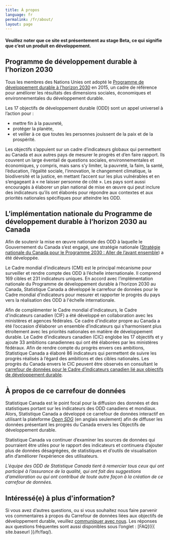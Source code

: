 ```yaml
---
title: À propos
language: fr
permalink: /fr/about/
layout: page
---
```


#### Veuillez noter que ce site est présentement au stage Beta, ce qui signifie que c’est un produit en développement.

## Programme de développement durable à l’horizon 2030
Tous les membres des Nations Unies ont adopté le <a href="https://sdgs.un.org/fr/2030agenda">Programme de développement
durable à l’horizon 2030</a> en 2015, un cadre de référence pour améliorer les résultats des dimensions sociales, économiques et environnementales du développement durable.

Les 17 objectifs de développement durable (ODD) sont un appel universel à l’action pour :
* mettre fin à la pauvreté,
* protéger la planète,
* et veiller à ce que toutes les personnes jouissent de la paix et de la prospérité.

Les objectifs s’appuient sur un cadre d’indicateurs globaux qui permettent au Canada et aux autres pays de mesurer le progrès et d’en faire rapport. Ils couvrent un large éventail de questions sociales, environnementales et économiques, y compris, mais sans s’y limiter, la pauvreté, la faim, la santé, l’éducation, l’égalité sociale, l’innovation, le changement climatique, la biodiversité et la justice, en mettant l’accent sur les plus vulnérables et en s’engageant à « ne laisser personne de côté ». Les pays sont aussi encouragés à élaborer un plan national de mise en œuvre qui peut inclure des indicateurs qu’ils ont élaborés pour répondre aux contextes et aux priorités nationales spécifiques pour atteindre les ODD.

## L’implémentation nationale du Programme de développement durable à l’horizon 2030 au Canada
Afin de soutenir la mise en œuvre nationale des ODD à laquelle le Gouvernement du Canada s’est engagé, une stratégie nationale (<a href="https://www.canada.ca/fr/emploi-developpement-social/programmes/programme-2030/aller-avant.html">Stratégie nationale du Canada pour le Programme 2030 : Aller de l’avant ensemble</a>) a été développée.

Le Cadre mondial d’indicateurs (CMI) est le principal mécanisme pour surveiller et rendre compte des ODD à l’échelle internationale. Il comprend 169 cibles et
231 indicateurs uniques. En accord avec l’implémentation nationale du Programme de développement durable à l’horizon 2030 au Canada, Statistique Canada a développé le carrefour de données pour le Cadre mondial d’indicateurs pour mesurer et rapporter le progrès du pays vers la réalisation des ODD à l'échelle internationale.

Afin de complémenter le Cadre mondial d'indicateurs, le Cadre d'indicateurs canadien (CIF) a été développé en collaboration avec les ministères et agences fédérales. Ce cadre d'indicator propre au Canada a été l’occasion d’élaborer un ensemble d’indicateurs qui s’harmonisent plus étroitement avec les priorités nationales en matière de développement durable. Le Cadre d’indicateurs canadien (CIC) englobe les 17 objectifs et y ajoute 33 ambitions canadiennes qui ont été élaborées par les ministères fédéraux. Afin de rendre compte du progrès envers ces ambitions, Statistique Canada a élaboré 86 indicateurs qui permettent de suivre les progrès réalisés à l’égard des ambitions et des cibles nationales. Les progrès du Canada envers le CIC peuvent être observés en consultant le <a href="https://sdgcif-data-canada-oddcic-donnee.github.io/fr/">carrefour de données pour le Cadre d’indicateurs canadien lié aux objectifs de développement durable</a>.

## À propos de ce carrefour de données
Statistique Canada est le point focal pour la diffusion des données et des statistiques portant sur les indicateurs des ODD canadiens et mondiaux. Alors, Statistique Canada a développé ce carrefour de données interactif en utilisant la plateforme <a href="https://open-sdg.org/"><em>Open SDG</em></a> (en anglais seulement) afin de diffuser les données présentant les progrès du Canada envers les Objectifs de développement durable.

Statistique Canada va continuer d’examiner les sources de données qui pourraient être utiles pour le rapport des indicateurs et continuera d’ajouter plus de données désagrégées, de statistiques et d’outils de visualisation afin d’améliorer l’expérience des utilisateurs.

<em>L’équipe des ODD de Statistique Canada tient à remercier tous ceux qui ont participé à l’assurance de la qualité, qui ont fait des suggestions d’amélioration ou qui ont contribué de toute autre façon à la création de ce carrefour de données.</em>

## Intéressé(e) à plus d'information?
Si vous avez d’autres questions, ou si vous souhaitez nous faire parvenir vos commentaires à propos du Carrefour de données liées aux objectifs de développement durable, veuillez <a href="mailto:statcan.sdg-odd.statcan@statcan.gc.ca">communiquer avec nous</a>. Les réponses aux questions fréquentes sont aussi disponibles sous l’onglet : [FAQ]({{ site.baseurl }}/fr/faq/).